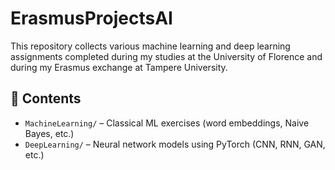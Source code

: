 # ErasmusProjectsAI
This repository collects various machine learning and deep learning assignments completed during my studies at the University of Florence and during my Erasmus exchange at Tampere University.

## 📁 Contents

- `MachineLearning/` – Classical ML exercises (word embeddings, Naive Bayes, etc.)
- `DeepLearning/` – Neural network models using PyTorch (CNN, RNN, GAN, etc.)



